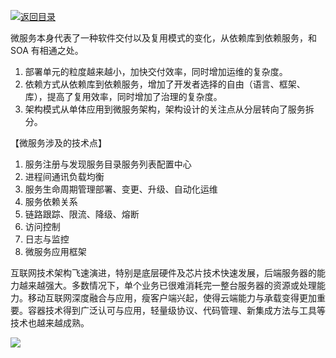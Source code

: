 [![返回目录](https://parg.co/Udx)](https://parg.co/UdT)

微服务本身代表了一种软件交付以及复用模式的变化，从依赖库到依赖服务，和 SOA 有相通之处。

1. 部署单元的粒度越来越小，加快交付效率，同时增加运维的复杂度。
2. 依赖方式从依赖库到依赖服务，增加了开发者选择的自由（语言、框架、库），提高了复用效率，同时增加了治理的复杂度。
3. 架构模式从单体应用到微服务架构，架构设计的关注点从分层转向了服务拆分。

【微服务涉及的技术点】

1. 服务注册与发现服务目录服务列表配置中心
2. 进程间通讯负载均衡
3. 服务生命周期管理部署、变更、升级、自动化运维
4. 服务依赖关系
5. 链路跟踪、限流、降级、熔断
6. 访问控制
7. 日志与监控
8. 微服务应用框架

互联网技术架构飞速演进，特别是底层硬件及芯片技术快速发展，后端服务器的能力越来越强大。多数情况下，单个业务已很难消耗完一整台服务器的资源或处理能力。移动互联网深度融合与应用，瘦客户端兴起，使得云端能力与承载变得更加重要。容器技术得到广泛认可与应用，轻量级协议、代码管理、新集成方法与工具等技术也越来越成熟。

![](https://parg.co/UZs)
